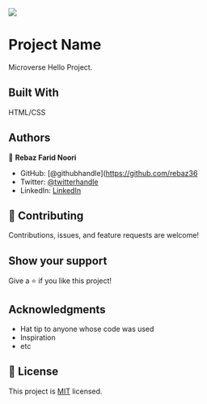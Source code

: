 ![](https://img.shields.io/badge/Microverse-blueviolet)

# Project Name

Microverse Hello Project.


## Built With

HTML/CSS

## Authors

👤 **Rebaz Farid Noori**

- GitHub: [@githubhandle](https://github.com/rebaz36
- Twitter: [@twitterhandle](https://twitter.com/rebaz415)
- LinkedIn: [LinkedIn](https://www.linkedin.com/in/rebazf/)

## 🤝 Contributing

Contributions, issues, and feature requests are welcome!

## Show your support

Give a ⭐️ if you like this project!

## Acknowledgments

- Hat tip to anyone whose code was used
- Inspiration
- etc

## 📝 License

This project is [MIT](./MIT.md) licensed.